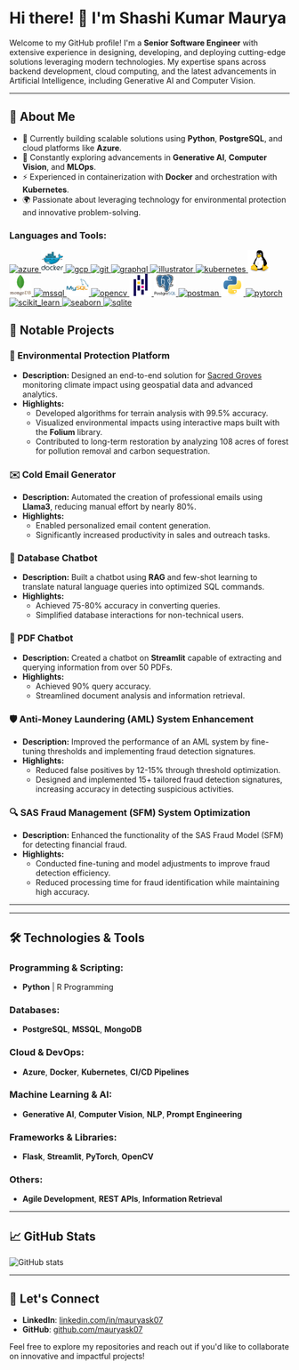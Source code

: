 # Hi there! 👋 I'm Shashi Kumar Maurya

Welcome to my GitHub profile! I'm a **Senior Software Engineer** with extensive experience in designing, developing, and deploying cutting-edge solutions leveraging modern technologies. My expertise spans across backend development, cloud computing, and the latest advancements in Artificial Intelligence, including Generative AI and Computer Vision.

---

## 🚀 About Me

- 🔭 Currently building scalable solutions using **Python**, **PostgreSQL**, and cloud platforms like **Azure**.
- 🌱 Constantly exploring advancements in **Generative AI**, **Computer Vision**, and **MLOps**.
- ⚡ Experienced in containerization with **Docker** and orchestration with **Kubernetes**.
- 🌍 Passionate about leveraging technology for environmental protection and innovative problem-solving.

<h3 align="left">Languages and Tools:</h3>
<p align="left"> <a href="https://azure.microsoft.com/en-in/" target="_blank" rel="noreferrer"> <img src="https://www.vectorlogo.zone/logos/microsoft_azure/microsoft_azure-icon.svg" alt="azure" width="40" height="40"/> </a> <a href="https://www.docker.com/" target="_blank" rel="noreferrer"> <img src="https://raw.githubusercontent.com/devicons/devicon/master/icons/docker/docker-original-wordmark.svg" alt="docker" width="40" height="40"/> </a> <a href="https://cloud.google.com" target="_blank" rel="noreferrer"> <img src="https://www.vectorlogo.zone/logos/google_cloud/google_cloud-icon.svg" alt="gcp" width="40" height="40"/> </a> <a href="https://git-scm.com/" target="_blank" rel="noreferrer"> <img src="https://www.vectorlogo.zone/logos/git-scm/git-scm-icon.svg" alt="git" width="40" height="40"/> </a> <a href="https://graphql.org" target="_blank" rel="noreferrer"> <img src="https://www.vectorlogo.zone/logos/graphql/graphql-icon.svg" alt="graphql" width="40" height="40"/> </a> <a href="https://www.adobe.com/in/products/illustrator.html" target="_blank" rel="noreferrer"> <img src="https://www.vectorlogo.zone/logos/adobe_illustrator/adobe_illustrator-icon.svg" alt="illustrator" width="40" height="40"/> </a> <a href="https://kubernetes.io" target="_blank" rel="noreferrer"> <img src="https://www.vectorlogo.zone/logos/kubernetes/kubernetes-icon.svg" alt="kubernetes" width="40" height="40"/> </a> <a href="https://www.linux.org/" target="_blank" rel="noreferrer"> <img src="https://raw.githubusercontent.com/devicons/devicon/master/icons/linux/linux-original.svg" alt="linux" width="40" height="40"/> </a> <a href="https://www.mongodb.com/" target="_blank" rel="noreferrer"> <img src="https://raw.githubusercontent.com/devicons/devicon/master/icons/mongodb/mongodb-original-wordmark.svg" alt="mongodb" width="40" height="40"/> </a> <a href="https://www.microsoft.com/en-us/sql-server" target="_blank" rel="noreferrer"> <img src="https://www.svgrepo.com/show/303229/microsoft-sql-server-logo.svg" alt="mssql" width="40" height="40"/> </a> <a href="https://www.mysql.com/" target="_blank" rel="noreferrer"> <img src="https://raw.githubusercontent.com/devicons/devicon/master/icons/mysql/mysql-original-wordmark.svg" alt="mysql" width="40" height="40"/> </a> <a href="https://opencv.org/" target="_blank" rel="noreferrer"> <img src="https://www.vectorlogo.zone/logos/opencv/opencv-icon.svg" alt="opencv" width="40" height="40"/> </a> <a href="https://pandas.pydata.org/" target="_blank" rel="noreferrer"> <img src="https://raw.githubusercontent.com/devicons/devicon/2ae2a900d2f041da66e950e4d48052658d850630/icons/pandas/pandas-original.svg" alt="pandas" width="40" height="40"/> </a> <a href="https://www.postgresql.org" target="_blank" rel="noreferrer"> <img src="https://raw.githubusercontent.com/devicons/devicon/master/icons/postgresql/postgresql-original-wordmark.svg" alt="postgresql" width="40" height="40"/> </a> <a href="https://postman.com" target="_blank" rel="noreferrer"> <img src="https://www.vectorlogo.zone/logos/getpostman/getpostman-icon.svg" alt="postman" width="40" height="40"/> </a> <a href="https://www.python.org" target="_blank" rel="noreferrer"> <img src="https://raw.githubusercontent.com/devicons/devicon/master/icons/python/python-original.svg" alt="python" width="40" height="40"/> </a> <a href="https://pytorch.org/" target="_blank" rel="noreferrer"> <img src="https://www.vectorlogo.zone/logos/pytorch/pytorch-icon.svg" alt="pytorch" width="40" height="40"/> </a> <a href="https://scikit-learn.org/" target="_blank" rel="noreferrer"> <img src="https://upload.wikimedia.org/wikipedia/commons/0/05/Scikit_learn_logo_small.svg" alt="scikit_learn" width="40" height="40"/> </a> <a href="https://seaborn.pydata.org/" target="_blank" rel="noreferrer"> <img src="https://seaborn.pydata.org/_images/logo-mark-lightbg.svg" alt="seaborn" width="40" height="40"/> </a> <a href="https://www.sqlite.org/" target="_blank" rel="noreferrer"> <img src="https://www.vectorlogo.zone/logos/sqlite/sqlite-icon.svg" alt="sqlite" width="40" height="40"/> </a> </p>

## 🌟 Notable Projects

### 🌱 Environmental Protection Platform
- **Description:** Designed an end-to-end solution for [Sacred Groves](https://www.sacredgroves.earth/) monitoring climate impact using geospatial data and advanced analytics.
- **Highlights:**
  - Developed algorithms for terrain analysis with 99.5% accuracy.
  - Visualized environmental impacts using interactive maps built with the **Folium** library.
  - Contributed to long-term restoration by analyzing 108 acres of forest for pollution removal and carbon sequestration.

### ✉️ Cold Email Generator
- **Description:** Automated the creation of professional emails using **Llama3**, reducing manual effort by nearly 80%.
- **Highlights:**
  - Enabled personalized email content generation.
  - Significantly increased productivity in sales and outreach tasks.

### 🤖 Database Chatbot
- **Description:** Built a chatbot using **RAG** and few-shot learning to translate natural language queries into optimized SQL commands.
- **Highlights:**
  - Achieved 75-80% accuracy in converting queries.
  - Simplified database interactions for non-technical users.

### 📄 PDF Chatbot
- **Description:** Created a chatbot on **Streamlit** capable of extracting and querying information from over 50 PDFs.
- **Highlights:**
  - Achieved 90% query accuracy.
  - Streamlined document analysis and information retrieval.

### 🛡️ Anti-Money Laundering (AML) System Enhancement
- **Description:** Improved the performance of an AML system by fine-tuning thresholds and implementing fraud detection signatures.
- **Highlights:**
  - Reduced false positives by 12-15% through threshold optimization.
  - Designed and implemented 15+ tailored fraud detection signatures, increasing accuracy in detecting suspicious activities.

### 🔍 SAS Fraud Management (SFM) System Optimization
- **Description:** Enhanced the functionality of the SAS Fraud Model (SFM) for detecting financial fraud.
- **Highlights:**
  - Conducted fine-tuning and model adjustments to improve fraud detection efficiency.
  - Reduced processing time for fraud identification while maintaining high accuracy.

---

---

## 🛠️ Technologies & Tools

### Programming & Scripting:
- **Python** | R Programming

### Databases:
- **PostgreSQL**, **MSSQL**, **MongoDB**

### Cloud & DevOps:
- **Azure**, **Docker**, **Kubernetes**, **CI/CD Pipelines**

### Machine Learning & AI:
- **Generative AI**, **Computer Vision**, **NLP**, **Prompt Engineering**

### Frameworks & Libraries:
- **Flask**, **Streamlit**, **PyTorch**, **OpenCV**

### Others:
- **Agile Development**, **REST APIs**, **Information Retrieval**

---

## 📈 GitHub Stats

![GitHub stats](https://github-readme-stats.vercel.app/api?username=mauryask07&show_icons=true&theme=radical)


---

## 🤝 Let's Connect

- **LinkedIn**: [linkedin.com/in/mauryask07](https://linkedin.com/in/mauryask07)
- **GitHub**: [github.com/mauryask07](https://github.com/mauryask07)

Feel free to explore my repositories and reach out if you'd like to collaborate on innovative and impactful projects!
